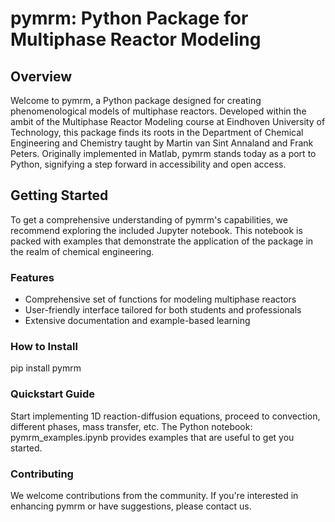 # pymrm: Python Package for Multiphase Reactor Modeling

## Overview

Welcome to pymrm, a Python package designed for creating phenomenological models of multiphase reactors. Developed within the ambit of the Multiphase Reactor Modeling course at Eindhoven University of Technology, this package finds its roots in the Department of Chemical Engineering and Chemistry taught by Martin van Sint Annaland and Frank Peters. Originally implemented in Matlab, pymrm stands today as a port to Python, signifying a step forward in accessibility and open access.

## Getting Started

To get a comprehensive understanding of pymrm's capabilities, we recommend exploring the included Jupyter notebook. This notebook is packed with examples that demonstrate the application of the package in the realm of chemical engineering.

### Features

- Comprehensive set of functions for modeling multiphase reactors
- User-friendly interface tailored for both students and professionals
- Extensive documentation and example-based learning

### How to Install

pip install pymrm

### Quickstart Guide

Start implementing 1D reaction-diffusion equations, proceed to convection, different phases, mass transfer, etc. The Python notebook: pymrm_examples.ipynb provides examples that are useful to get you started.

### Contributing

We welcome contributions from the community. If you're interested in enhancing pymrm or have suggestions, please contact us.